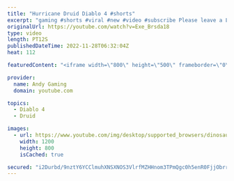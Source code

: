 ```yaml
---
title: "Hurricane Druid Diablo 4 #shorts"
excerpt: "gaming #shorts #viral #new #video #subscribe Please leave a Like & Subscribe, it helps the channel grow!"
originalUrl: https://youtube.com/watch?v=Exe_Brsda18
type: video
length: PT12S
publishedDateTime: 2022-11-28T06:32:04Z
heat: 112

featuredContent: "<iframe width=\"800\" height=\"500\" frameborder=\"0\" src=\"https://www.youtube.com/embed/Exe_Brsda18\" allow=\"accelerometer; autoplay; encrypted-media; gyroscope; picture-in-picture\" allowfullscreen></iframe>"

provider:
  name: Andy Gaming
  domain: youtube.com

topics:
  - Diablo 4
  - Druid

images:
  - url: https://www.youtube.com/img/desktop/supported_browsers/dinosaur.png
    width: 1200
    height: 800
    isCached: true

secured: "i2Durbd/9nztY6YCClmuhXNSXNOS3VlrfMZHHnom3TPmQgc0h5enR0FjjObrrAXb2gusnSBcyRotbEVxvhAOi89+CVIU37yh234uEiQP+o5Rs1mBIYqTeMocyLHbpPLHWm9+wjySaFINVDaWkTA7Gb8nJAeOwCnZeRLMr3IFOj8j2Tu90fsf/1PeK+ZaOuUBPsRhBUYhDz6ChovcIh6Y5HpNDB5EPYoOiT/wC871gpeG9fWf38LI+symlDlXaU0ZQWNoarYdBHWwl1goW5h0gTOgksKvb36Ij/m14i60HJuxA0KZGmCJiaLFeejKXRcCHfUg30PH4v5sIBY+QT4Kh4uLc+lpcNhnrQNv6Xc7TiE/P5UB3/Auq5XlyKRCdU5zKGN49s+sFra5PJGo4mLgqVhzOuJxRic7v4oNHWSMTPs=;JY6hLhOFiGmZGomVHKHLYA=="
---
```


